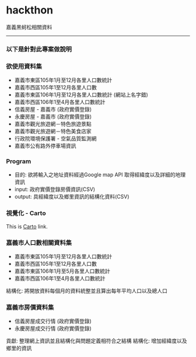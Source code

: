 # hackthon
嘉義黑蚵松相關資料

---
### 以下是針對此專案做說明



### 欲使用資料集

* 嘉義市東區105年1月至12月各里人口數統計
* 嘉義市西區105年1至12月各里人口數
* 嘉義市東區106年1月至12月各里人口數統計 (網站上名字錯)
* 嘉義市西區106年1至4月各里人口數統計
* 信義房屋 - 嘉義市 (政府實價登錄)
* 永慶房屋 - 嘉義市 (政府實價登錄)
* 嘉義市觀光旅遊網－特色旅遊景點
* 嘉義市觀光旅遊網－特色美食店家
* 行政院環境保護署 - 空氣品質監測網
* 嘉義市公有路外停車場資訊

### Program
* 目的: 欲將輸入之地址資料經過Google map API 取得經緯度以及詳細的地理資訊
* input: 政府實價登錄房價資訊(CSV)
* output: 具經緯度以及鄉里資訊的結構化資料(CSV)


### 視覺化 - Carto
This is [Carto](https://vmlabyzu.carto.com/builder/2df8b2ee-4da7-11e7-ada3-0e98b61680bf/embed?state=%7B%22map%22%3A%7B%22ne%22%3A%5B23.453876672626656%2C120.41504859924318%5D%2C%22sw%22%3A%5B23.502764797315724%2C120.48851966857912%5D%2C%22center%22%3A%5B23.478322999858186%2C120.45178413391115%5D%2C%22zoom%22%3A14%7D%7D "") link.

### 嘉義市人口數相關資料集
* 嘉義市東區105年1月至12月各里人口數統計 
* 嘉義市西區105年1至12月各里人口數    
* 嘉義市東區106年1月至5月各里人口數統計   
* 嘉義市西區106年1至4月各里人口數統計  

結構化: 將開放資料每個月的資料統整並且算出每年平均人口以及總人口

### 嘉義市房價資料集

* 信義房屋成交行情 (政府實價登錄) 
* 永慶房屋成交行情 (政府實價登錄) 

貢獻: 整理網上資訊並且結構化與問題定義相符合之結構
結構化: 增加經緯度以及鄉里的資訊